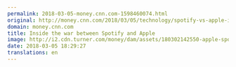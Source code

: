 ```yaml
---
permalink: 2018-03-05-money.cnn.com-1598460074.html
original: http://money.cnn.com/2018/03/05/technology/spotify-vs-apple-ipo/index.html
domain: money.cnn.com
title: Inside the war between Spotify and Apple
image: http://i2.cdn.turner.com/money/dam/assets/180302142550-apple-spotify-780x439.jpg
date: 2018-03-05 18:29:27
translations: en
---
```


